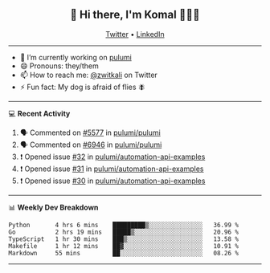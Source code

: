 <h2 align="center"> 👋 Hi there, I'm Komal 🧑🏾‍💻 </h2>
<p align="center">
    <a href="https://twitter.com/zwitkali">Twitter</a> •
    <a href="https://www.linkedin.com/in/komal-ali/">LinkedIn</a>
</p>

--------

- 🔭 I’m currently working on [pulumi](https://github.com/pulumi/pulumi)
- 😄 Pronouns: they/them
- 📫 How to reach me: [@zwitkali](https://twitter.com/zwitkali) on Twitter
- ⚡ Fun fact: My dog is afraid of flies 🪰

--------
💻 **Recent Activity**

<!--START_SECTION:activity-->
1. 🗣 Commented on [#5577](https://github.com/pulumi/pulumi/issues/5577) in [pulumi/pulumi](https://github.com/pulumi/pulumi)
2. 🗣 Commented on [#6946](https://github.com/pulumi/pulumi/issues/6946) in [pulumi/pulumi](https://github.com/pulumi/pulumi)
3. ❗️ Opened issue [#32](https://github.com/pulumi/automation-api-examples/issues/32) in [pulumi/automation-api-examples](https://github.com/pulumi/automation-api-examples)
4. ❗️ Opened issue [#31](https://github.com/pulumi/automation-api-examples/issues/31) in [pulumi/automation-api-examples](https://github.com/pulumi/automation-api-examples)
5. ❗️ Opened issue [#30](https://github.com/pulumi/automation-api-examples/issues/30) in [pulumi/automation-api-examples](https://github.com/pulumi/automation-api-examples)
<!--END_SECTION:activity-->

--------

📊 **Weekly Dev Breakdown**
<!--START_SECTION:waka-->
```text
Python       4 hrs 6 mins    █████████▒░░░░░░░░░░░░░░░   36.99 % 
Go           2 hrs 19 mins   █████▒░░░░░░░░░░░░░░░░░░░   20.96 % 
TypeScript   1 hr 30 mins    ███▒░░░░░░░░░░░░░░░░░░░░░   13.58 % 
Makefile     1 hr 12 mins    ██▓░░░░░░░░░░░░░░░░░░░░░░   10.91 % 
Markdown     55 mins         ██░░░░░░░░░░░░░░░░░░░░░░░   08.26 % 
```
<!--END_SECTION:waka-->

--------